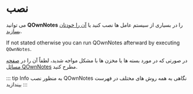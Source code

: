# نصب

می توانید **QOwnNotes** را در بسیاری از سیستم عامل ها نصب کنید یا [آن را خودتان بسازید](building.md).

If not stated otherwise you can run QOwnNotes afterward by executing `QOwnNotes`.

در صورتی که در مورد بسته ها یا مخزن ها با مشکل مواجه شدید، لطفاً آن را در [صفحه مسائل QOwnNotes](https://github.com/pbek/QOwnNotes/issues) مطرح کنید.

::: tip
Info
به منظور نصب QOwnNotes نگاهی به همه روش های مختلف در فهرست بیندازید
:::

